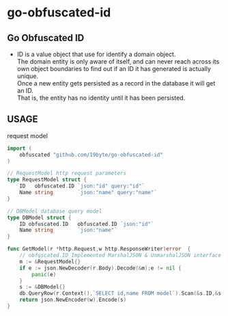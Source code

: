 # go-obfuscated-id

## Go Obfuscated ID
* ID is a value object that use for identify a domain object.<br>
The domain entity is only aware of itself, and can never reach across its<br>
own object boundaries to find out if an ID it has generated is actually unique.<br>
Once a new entity gets persisted as a record in the database it will get an ID.<br>
That is, the entity has no identity until it has been persisted.<br>

## USAGE



request model
```go
import (
    obfuscated "github.com/19byte/go-obfuscated-id"
)

// RequestModel http request parameters
type RequestModel struct {
    ID   obfuscated.ID `json:"id" query:"id"`
    Name string        `json:"name" query:"name"`
}

// DBModel database query model
type DBModel struct {
    ID obfuscated.ID   obfuscated.ID `json:"id"`
    Name string        `json:"name"`
}

func GetModel(r *http.Request,w http.ResponseWriter)error  {
    // obfuscated.ID Implemented MarshalJSON & UnmarshalJSON interface
    m := &RequestModel{}
    if e := json.NewDecoder(r.Body).Decode(&m);e != nil {
        panic(e)
    }
    s := &DBModel{}
    db.QueryRow(r.Context(),`SELECT id,name FROM model`).Scan(&s.ID,&s.Name)
    return json.NewEncoder(w).Encode(s)
}

```